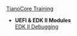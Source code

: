 [TianoCore Training](https://github.com/tianocore-training/Tianocore_Training_Contents/wiki)  
    
- **UEFI & EDK II Modules**  
[EDK II Debugging](https://github.com/tianocore-training/Presentation_FW/blob/master/FW/Presentations/_D_02_EDK_II_Debugging_Pres_gp.pdf)
